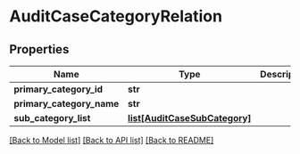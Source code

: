 # AuditCaseCategoryRelation

## Properties
Name | Type | Description | Notes
------------ | ------------- | ------------- | -------------
**primary_category_id** | **str** |  | [optional] 
**primary_category_name** | **str** |  | [optional] 
**sub_category_list** | [**list[AuditCaseSubCategory]**](AuditCaseSubCategory.md) |  | [optional] 

[[Back to Model list]](../README.md#documentation-for-models) [[Back to API list]](../README.md#documentation-for-api-endpoints) [[Back to README]](../README.md)



